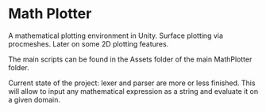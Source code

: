 # Math Plotter
A mathematical plotting environment in Unity. Surface plotting via procmeshes. Later on some 2D plotting features.

The main scripts can be found in the Assets folder of the main MathPlotter folder.

Current state of the project: lexer and parser are more or less finished. This will allow to input any mathematical expression as a string and evaluate it on a given domain.
